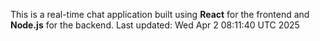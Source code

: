 This is a real-time chat application built using **React** for the frontend and **Node.js** for the backend.
Last updated: Wed Apr  2 08:11:40 UTC 2025
